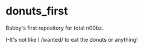 donuts_first
============

Babby's first repository for total n00bz.

I-It's not like I /wanted/ to eat the donuts or anything!
